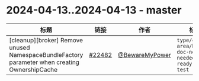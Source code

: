 # 2024-04-13..2024-04-13 - master
| 标题 | 链接 | 作者 | 标签 |
| - | :--: | :--: | - |
| [cleanup][broker] Remove unused NamespaceBundleFactory parameter when creating OwnershipCache | [#22482](https://github.com/apache/pulsar/pull/22482) | [@BewareMyPower](https://github.com/BewareMyPower) | `type/cleanup` `area/broker` `doc-not-needed` `ready-to-test`  | 
